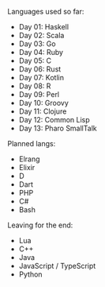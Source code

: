 Languages used so far:
- Day 01: Haskell
- Day 02: Scala
- Day 03: Go
- Day 04: Ruby
- Day 05: C
- Day 06: Rust
- Day 07: Kotlin
- Day 08: R
- Day 09: Perl
- Day 10: Groovy
- Day 11: Clojure
- Day 12: Common Lisp
- Day 13: Pharo SmallTalk

Planned langs:
- Elrang
- Elixir
- D
- Dart
- PHP
- C#
- Bash

Leaving for the end:
- Lua
- C++
- Java
- JavaScript / TypeScript
- Python
